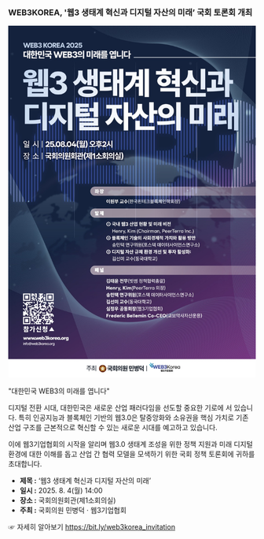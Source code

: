 ### WEB3KOREA, '웹3 생태계 혁신과 디지털 자산의 미래’ 국회 토론회 개최

![ㅇㅇㅇ](/assets/poster-20250725.jpeg)

"대한민국 WEB3의 미래를 엽니다"

디지털 전환 시대, 대한민국은 새로운 산업 패러다임을 선도할 중요한 기로에 서 있습니다. 특히 인공지능과 블록체인 기반의 웹3.0은 탈중앙화와 소유권을 핵심 가치로 기존 산업 구조를 근본적으로 혁신할 수 있는 새로운 시대를 예고하고 있습니다.

이에 웹3기업협회의 시작을 알리며 웹3.0 생태계 조성을 위한 정책 지원과 미래 디지털 환경에 대한 이해를 돕고 산업 간 협력 모델을 모색하기 위한 국회 정책 토론회에 귀하를 초대합니다.

- **제목 :** ‘웹3 생태계 혁신과 디지털 자산의 미래’
- **일시 :** 2025. 8. 4(월) 14:00
- **장소 :** 국회의원회관(제1소회의실)
- **주최 :** 국회의원 민병덕 · 웹3기업협회


☞ 자세히 알아보기
https://bit.ly/web3korea_invitation
